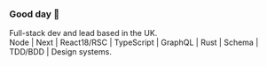### Good day 👋

Full-stack dev and lead based in the UK.  
Node | Next | React18/RSC | TypeScript | GraphQL | Rust | Schema | TDD/BDD | Design systems.
